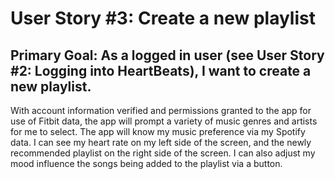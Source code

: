 # User Story #3: Create a new playlist
## Primary Goal: As a logged in user (see User Story #2: Logging into HeartBeats), I want to create a new playlist.
With account information verified and permissions granted to the app for use of Fitbit data, the app will prompt a variety of music genres and artists for me to select. The app will know my music preference via my Spotify data. I can see my heart rate on my left side of the screen, and the newly recommended playlist on the right side of the screen. I can also adjust my mood influence the songs being added to the playlist via a button.

